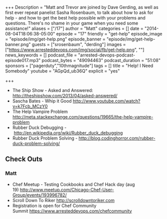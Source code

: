 +++
Description = "Matt and Trevor are joined by Dave Gerding, as well as first ever repeat panelist Sasha Rosenbaum, to talk about how to ask for help - and how to get the best help possible with your problems and questions. There's no shame in your game when you need some assistance!"
aliases = ["/17"]
author = "Matt"
categories = []
date = "2014-08-04T18:06:38-05:00"
episode = "17"
friendly = "get-help"
episode_image = "episode/img/get-help.png"
episode_banner = "episode/img/get-help-banner.png"
guests = ["srosenbaum", "derding"]
images = ["https://www.arresteddevops.com/img/social/fb/get-help.png", ""]
news_keywords = []
podcast_file = "arrested-devops-podcast-episode017.mp3"
podcast_bytes = "49094463"
podcast_duration = "51:08"
sponsors = ["pagerduty","10thmagnitude"]
tags = []
title = "Help! I Need Somebody"
youtube = "AGpQd_ub36Q"
explicit = "yes"

+++

<ul>
	<li>The Ship Show - Asked and Answered: <a href="http://theshipshow.com/2013/04/asked-answered/" target="_blank">http://theshipshow.com/2013/04/asked-answered/</a></li>
	<li>Sascha Bates - Whip it Good <a href="http://www.youtube.com/watch?v=k7Fcb_MCzY0" target="_blank">http://www.youtube.com/watch?v=k7Fcb_MCzY0</a></li>
	<li>The Help Vampire Problem <a href="http://meta.stackexchange.com/questions/19665/the-help-vampire-problem" target="_blank">http://meta.stackexchange.com/questions/19665/the-help-vampire-problem</a></li>
	<li>Rubber Duck Debugging - <a href="http://en.wikipedia.org/wiki/Rubber_duck_debugging" target="_blank">http://en.wikipedia.org/wiki/Rubber_duck_debugging</a></li>
	<li>Rubber Duck Problem Solving - <a href="http://blog.codinghorror.com/rubber-duck-problem-solving/" target="_blank">http://blog.codinghorror.com/rubber-duck-problem-solving/</a></li>
</ul>
<h2>Check Outs</h2>

<h3>Matt</h3>
<ul>
	<li>Chef Meetup - Testing Cookbooks and Chef Hack day (aug 19) <a href="http://www.meetup.com/Chicago-Chef-User-Group/events/193996782/" target="_blank">http://www.meetup.com/Chicago-Chef-User-Group/events/193996782/</a></li>
	<li>Scroll Down To Riker <a href="http://scrolldowntoriker.com">http://scrolldowntoriker.com</a></li>
	<li>Registration is open for Chef Community Summit <a href="https://www.arresteddevops.com/chefcommunity">https://www.arresteddevops.com/chefcommunity</a></li>
</ul>
